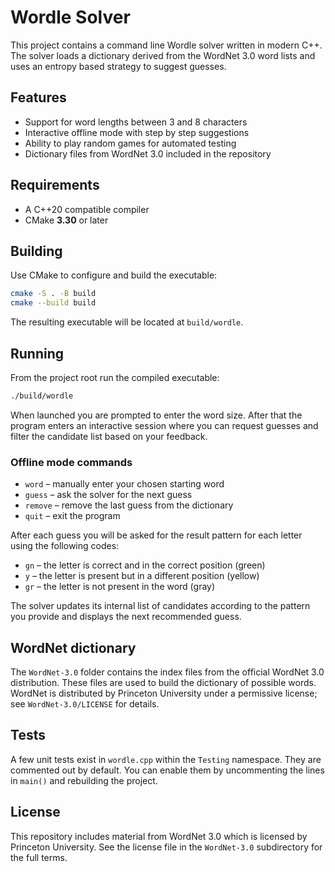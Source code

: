 # Wordle Solver

This project contains a command line Wordle solver written in modern C++.
The solver loads a dictionary derived from the WordNet 3.0 word lists and
uses an entropy based strategy to suggest guesses.

## Features

- Support for word lengths between 3 and 8 characters
- Interactive offline mode with step by step suggestions
- Ability to play random games for automated testing
- Dictionary files from WordNet 3.0 included in the repository

## Requirements

- A C++20 compatible compiler
- CMake **3.30** or later

## Building

Use CMake to configure and build the executable:

```bash
cmake -S . -B build
cmake --build build
```

The resulting executable will be located at `build/wordle`.

## Running

From the project root run the compiled executable:

```bash
./build/wordle
```

When launched you are prompted to enter the word size. After that the
program enters an interactive session where you can request guesses and
filter the candidate list based on your feedback.

### Offline mode commands

- `word`    – manually enter your chosen starting word
- `guess`   – ask the solver for the next guess
- `remove`  – remove the last guess from the dictionary
- `quit`    – exit the program

After each guess you will be asked for the result pattern for each
letter using the following codes:

- `gn` – the letter is correct and in the correct position (green)
- `y`  – the letter is present but in a different position (yellow)
- `gr` – the letter is not present in the word (gray)

The solver updates its internal list of candidates according to the
pattern you provide and displays the next recommended guess.

## WordNet dictionary

The `WordNet-3.0` folder contains the index files from the official
WordNet 3.0 distribution. These files are used to build the dictionary
of possible words. WordNet is distributed by Princeton University under
a permissive license; see `WordNet-3.0/LICENSE` for details.

## Tests

A few unit tests exist in `wordle.cpp` within the `Testing` namespace.
They are commented out by default. You can enable them by uncommenting
the lines in `main()` and rebuilding the project.

## License

This repository includes material from WordNet 3.0 which is licensed by
Princeton University. See the license file in the `WordNet-3.0`
subdirectory for the full terms.
